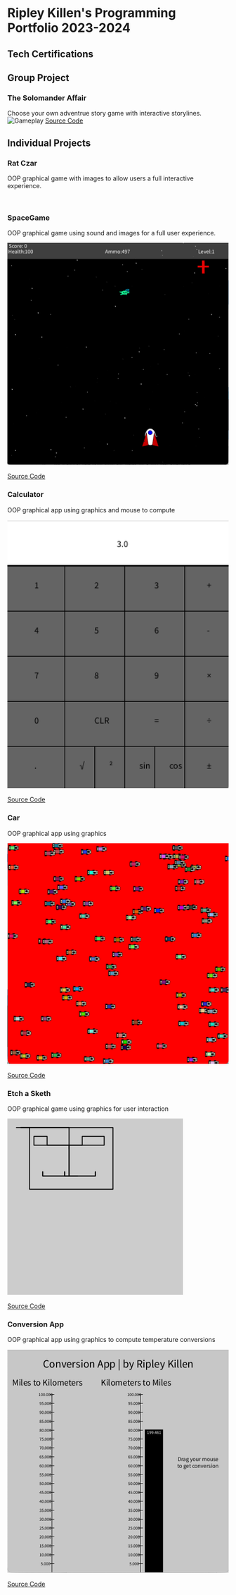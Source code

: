 # Ripley Killen's Programming Portfolio 2023-2024


## Tech Certifications

## Group Project

### The Solomander Affair
Choose your own adventrue story game with interactive storylines.
![Gameplay]()
[Source Code]()

## Individual Projects
### Rat Czar
OOP graphical game with images to allow users a full interactive experience.

![]()

[]()

### SpaceGame
OOP graphical game using sound and images for a full user experience.

![Gameplay](https://github.com/Ripley-Killen/Programmingportfolio/blob/main/images/SG2.png?raw=true)

[Source Code](https://github.com/Ripley-Killen/Programmingportfolio/raw/main/src/SpaceGame%207.zip)

### Calculator
OOP graphical app using graphics and mouse to compute 

![UserExperience](https://github.com/Ripley-Killen/Programmingportfolio/blob/main/images/Calc1.png?raw=true)

[Source Code](https://github.com/Ripley-Killen/Programmingportfolio/raw/main/src/Calculator%203.zip)

### Car 
OOP graphical app using graphics  

![UserView](https://github.com/Ripley-Killen/Programmingportfolio/blob/main/images/car1.png?raw=true)

[Source Code](src/Cars.zip)

### Etch a Sketh
OOP graphical game using graphics for user interaction

![UserView](https://github.com/Ripley-Killen/Programmingportfolio/blob/main/images/Etch1.png?raw=true)

[Source Code](https://github.com/Ripley-Killen/Programmingportfolio/raw/main/src/Etch_a_sketch.zip)

### Conversion App
OOP graphical app using graphics to compute temperature conversions

![User Interaction](https://github.com/Ripley-Killen/Programmingportfolio/blob/main/images/Conv1.png?raw=true)

[Source Code](https://github.com/Ripley-Killen/Programmingportfolio/raw/main/src/ConversionApp.zip)
